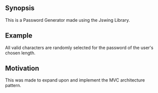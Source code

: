 ## Synopsis
This is a Password Generator made using the Jswing Library.

## Example
All valid characters are randomly selected for the password of the user's chosen length.

## Motivation
This was made to expand upon and implement the MVC architecture pattern.
